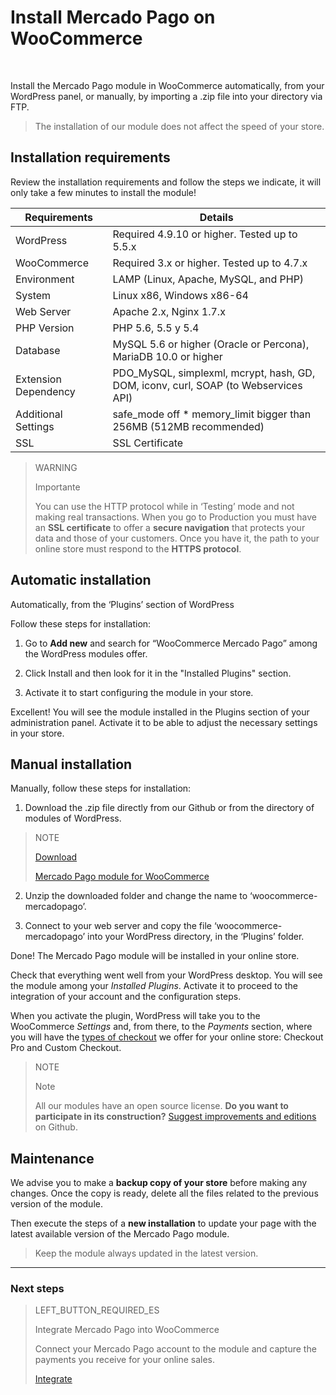 # Install Mercado Pago on WooCommerce
<br/>

Install the Mercado Pago module in WooCommerce automatically, from your WordPress panel, or manually, by importing a .zip file into your directory via FTP. 

> The installation of our module does not affect the speed of your store.

## Installation requirements

Review the installation requirements and follow the steps we indicate, it will only take a few minutes to install the module!

| Requirements | Details |
| --- | --- |
| WordPress | Required 4.9.10 or higher. Tested up to 5.5.x |
| WooCommerce | Required 3.x or higher. Tested up to 4.7.x |
| Environment | LAMP (Linux, Apache, MySQL, and PHP) |
| System | Linux x86, Windows x86-64 |
| Web Server | Apache 2.x, Nginx 1.7.x |
| PHP Version | PHP 5.6, 5.5 y 5.4 |
| Database | MySQL 5.6 or higher (Oracle or Percona), MariaDB 10.0 or higher |
| Extension Dependency | PDO_MySQL, simplexml, mcrypt, hash, GD, DOM, iconv, curl, SOAP (to Webservices API) |
| Additional Settings | safe_mode off * memory_limit bigger than 256MB (512MB recommended) |
| SSL | SSL Certificate |

> WARNING
>
> Importante
>
> You can use the HTTP protocol while in ‘Testing’ mode and not making real transactions. When you go to Production you must have an **SSL certificate** to offer a **secure navigation** that protects your data and those of your customers. Once you have it, the path to your online store must respond to the **HTTPS protocol**.

## Automatic installation

Automatically, from the ‘Plugins’ section of WordPress

Follow these steps for installation:

1) Go to **Add new** and search for “WooCommerce Mercado Pago” among the WordPress modules offer.

2) Click Install and then look for it in the "Installed Plugins" section. 

3) Activate it to start configuring the module in your store.

Excellent! You will see the module installed in the Plugins section of your administration panel. Activate it to be able to adjust the necessary settings in your store.

## Manual installation

Manually, follow these steps for installation: 

1) Download the .zip file directly from our Github or from the directory of modules of WordPress.
                    
> NOTE
>
> [Download](https://github.com/mercadopago/cart-woocommerce/archive/master.zip)
>
> [Mercado Pago module for WooCommerce ](https://github.com/mercadopago/cart-woocommerce/archive/master.zip)

2) Unzip the downloaded folder and change the name to ‘woocommerce-mercadopago’.

3) Connect to your web server and copy the file ‘woocommerce-mercadopago’ into your WordPress directory, in the ‘Plugins’ folder.

Done! The Mercado Pago module will be installed in your online store.

Check that everything went well from your WordPress desktop. You will see the module among your *Installed Plugins*. Activate it to proceed to the integration of your account and the configuration steps.

When you activate the plugin, WordPress will take you to the WooCommerce *Settings* and, from there, to the *Payments* section, where you will have the [types of checkout](https://www.mercadopago[FAKER][URL][DOMAIN]/developers/en/guides/plugins/woocommerce/introduction/#bookmark_checkout_types) we offer for your online store: Checkout Pro and Custom Checkout.

> NOTE
>
> Note
>
> All our modules have an open source license. **Do you want to participate in its construction?** [Suggest improvements and editions](https://github.com/mercadopago/cart-woocommerce) on Github.

## Maintenance

We advise you to make a **backup copy of your store** before making any changes. Once the copy is ready, delete all the files related to the previous version of the module.

Then execute the steps of a **new installation** to update your page with the latest available version of the Mercado Pago module.

> Keep the module always updated in the latest version.

---

### Next steps

> LEFT_BUTTON_REQUIRED_ES
>
> Integrate Mercado Pago into WooCommerce
>
> Connect your Mercado Pago account to the module and capture the payments you receive for your online sales.
>
>
> [Integrate](https://www.mercadopago[FAKER][URL][DOMAIN]/developers/en/guides/plugins/woocommerce/integration/)
